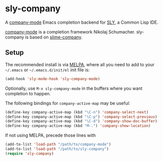 sly-company
===========

A [company-mode](http://company-mode.github.io) Emacs completion
backend for [SLY](https://github.com/capitaomorte/sly), a Common Lisp
IDE.

[company-mode](http://company-mode.github.io) is a completion
framework Nikolaj Schumacher. sly-company is based on
[slime-company](https://github.com/anwyn/slime-company).

## Setup

The recommended install is via
[MELPA](http://melpa.org/#/sly-company), where all you need to add to
your `~/.emacs` or `~/.emacs.d/init/el` init file is:

```el
(add-hook 'sly-mode-hook 'sly-company-mode)
```

Optionally, use `M-x sly-company-mode` in the buffers where you want
completion to happen.

The following bindings for `company-active-map` may be useful:

```el
(define-key company-active-map (kbd "\C-n") 'company-select-next)
(define-key company-active-map (kbd "\C-p") 'company-select-previous)
(define-key company-active-map (kbd "\C-d") 'company-show-doc-buffer)
(define-key company-active-map (kbd "M-.") 'company-show-location)
```

If not using MELPA, precede those lines with

```el
(add-to-list 'load-path "/path/to/company-mode")
(add-to-list 'load-path "/path/to/sly-company")
(require 'sly-company)
```
